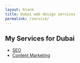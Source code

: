 ```yaml
---
layout: blank
title: Dubai web design services
permalink: /service/
---
```



## My Services for Dubai


* [SEO](/service/search-engine-optimization)
* [Content Marketing](/service/content-marketing)
